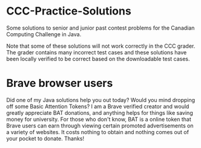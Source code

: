 # CCC-Practice-Solutions
Some solutions to senior and junior past contest problems for the Canadian Computing Challenge in Java. 

Note that some of these solutions will not work correctly in the CCC grader. The grader contains many incorrect test cases and these solutions have been locally verified to be correct based on the downloadable test cases. 

# Brave browser users
Did one of my Java solutions help you out today? Would you mind dropping off some Basic Attention Tokens? I am a Brave verified creator and would greatly appreciate BAT donations, and anything helps for things like saving money for university. For those who don't know, BAT is a online token that Brave users can earn through viewing certain promoted advertisements on a variety of websites. It costs nothing to obtain and nothing comes out of your pocket to donate. Thanks!
